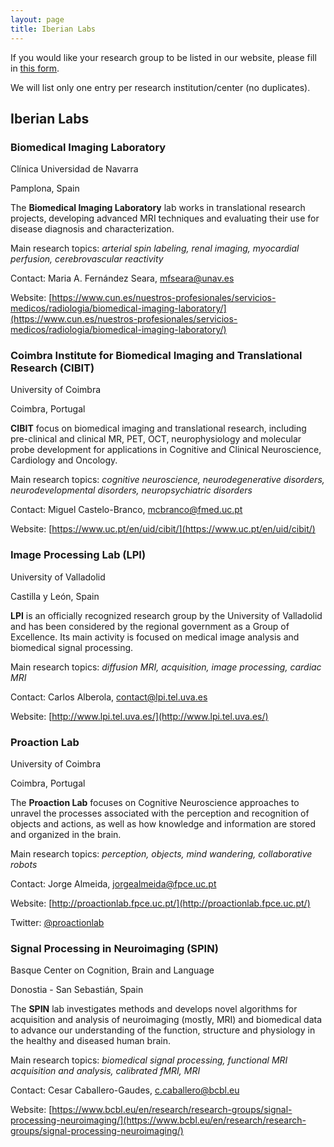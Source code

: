```yaml
---
layout: page
title: Iberian Labs
---
```


If you would like your research group to be listed in our website, please fill in <a href="https://forms.gle/X3XvHLDNbY7jF1QX6" target="_blank">this form</a>.

We will list only one entry per research institution/center (no duplicates).

## Iberian Labs

### Biomedical Imaging Laboratory
Clínica Universidad de Navarra

Pamplona, Spain

The **Biomedical Imaging Laboratory** lab works in translational research projects, developing advanced MRI techniques and evaluating their use for disease diagnosis and characterization.

Main research topics: *arterial spin labeling, renal imaging, myocardial perfusion, cerebrovascular reactivity*

Contact: Maria A. Fernández Seara, [mfseara@unav.es](mailto:mfseara@unav.es)

Website: [https://www.cun.es/nuestros-profesionales/servicios-medicos/radiologia/biomedical-imaging-laboratory/](https://www.cun.es/nuestros-profesionales/servicios-medicos/radiologia/biomedical-imaging-laboratory/)


### Coimbra Institute for Biomedical Imaging and Translational Research (CIBIT)
University of Coimbra

Coimbra, Portugal

**CIBIT** focus on biomedical imaging and translational research, including pre-clinical and clinical MR, PET, OCT, neurophysiology and molecular probe development for applications in Cognitive and Clinical Neuroscience, Cardiology and Oncology.

Main research topics: *cognitive neuroscience, neurodegenerative disorders, neurodevelopmental disorders, neuropsychiatric disorders*

Contact: Miguel Castelo-Branco, [mcbranco@fmed.uc.pt](mailto:mcbranco@fmed.uc.pt)

Website: [https://www.uc.pt/en/uid/cibit/](https://www.uc.pt/en/uid/cibit/)


### Image Processing Lab (LPI)
University of Valladolid

Castilla y León, Spain

**LPI** is an officially recognized research group by the University of Valladolid and has been considered by the regional government as a Group of Excellence. Its main activity is focused on medical image analysis and biomedical signal processing.

Main research topics: *diffusion MRI, acquisition, image processing, cardiac MRI*

Contact: Carlos Alberola, [contact@lpi.tel.uva.es](mailto:contact@lpi.tel.uva.es)

Website: [http://www.lpi.tel.uva.es/](http://www.lpi.tel.uva.es/)


### Proaction Lab
University of Coimbra

Coimbra, Portugal

The **Proaction Lab** focuses on Cognitive Neuroscience approaches to unravel the processes associated with the perception and recognition of objects and actions, as well as how knowledge and information are stored and organized in the brain.

Main research topics: *perception, objects, mind wandering, collaborative robots*

Contact: Jorge Almeida, [jorgealmeida@fpce.uc.pt](mailto:jorgealmeida@fpce.uc.pt)

Website: [http://proactionlab.fpce.uc.pt/](http://proactionlab.fpce.uc.pt/)

Twitter: [@proactionlab](https://twitter.com/proactionlab)


### Signal Processing in Neuroimaging (SPIN)
Basque Center on Cognition, Brain and Language

Donostia - San Sebastián, Spain 

The **SPIN** lab investigates methods and develops novel algorithms for acquisition and analysis of neuroimaging (mostly, MRI) and biomedical data to advance our understanding of the function, structure and physiology in the healthy and diseased human brain.

Main research topics: *biomedical signal processing, functional MRI acquisition and analysis, calibrated fMRI, MRI*

Contact: Cesar Caballero-Gaudes, [c.caballero@bcbl.eu](mailto:c.caballero@bcbl.eu)

Website: [https://www.bcbl.eu/en/research/research-groups/signal-processing-neuroimaging/](https://www.bcbl.eu/en/research/research-groups/signal-processing-neuroimaging/)

